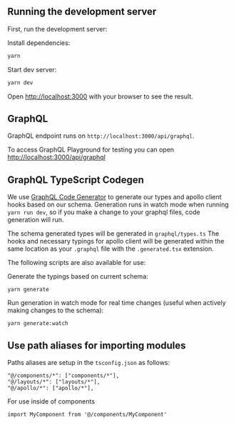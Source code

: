 ## Running the development server

First, run the development server:

Install dependencies:

```bash
yarn
```

Start dev server:

```bash
yarn dev
```

Open [http://localhost:3000](http://localhost:3000) with your browser to see the result.

## GraphQL

GraphQL endpoint runs on `http://localhost:3000/api/graphql`.

To access GraphQL Playground for testing you can open [http://localhost:3000/api/graphql](http://localhost:3000/api/graphql)

## GraphQL TypeScript Codegen

We use [GraphQL Code Generator](https://www.google.com) to generate our types and apollo client hooks based on our schema. Generation runs in watch mode when running `yarn run dev`, so if you make a change to your graphql files, code generation will run.

The schema generated types will be generated in `graphql/types.ts`
The hooks and necessary typings for apollo client will be generated within the same location as your `.graphql` file with the `.generated.tsx` extension.

The following scripts are also available for use:

Generate the typings based on current schema:

```
yarn generate
```

Run generation in watch mode for real time changes (useful when actively making changes to the schema):

```
yarn generate:watch
```

## Use path aliases for importing modules

Paths aliases are setup in the `tsconfig.json` as follows:

```
"@/components/*": ["components/*"],
"@/layouts/*": ["layouts/*"],
"@/apollo/*": ["apollo/*"],
```

For use inside of components

```
import MyComponent from '@/components/MyComponent'
```
